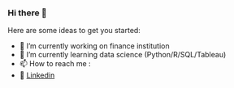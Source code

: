 ### Hi there 👋

Here are some ideas to get you started:

- 🔭 I’m currently working on finance institution
- 🌱 I’m currently learning data science (Python/R/SQL/Tableau)
- 📫 How to reach me :
-  🔗 [Linkedin](https://www.linkedin.com/in/dhia-fauziyah-salsabila/) 
